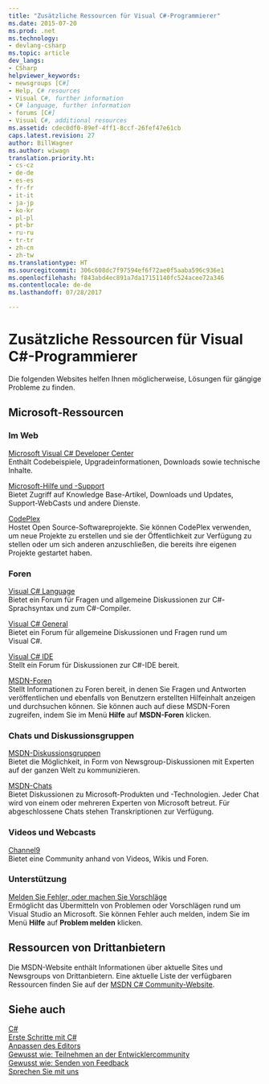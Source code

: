 ```yaml
---
title: "Zusätzliche Ressourcen für Visual C#-Programmierer"
ms.date: 2015-07-20
ms.prod: .net
ms.technology:
- devlang-csharp
ms.topic: article
dev_langs:
- CSharp
helpviewer_keywords:
- newsgroups [C#]
- Help, C# resources
- Visual C#, further information
- C# language, further information
- forums [C#]
- Visual C#, additional resources
ms.assetid: cdec0df0-89ef-4ff1-8ccf-26fef47e61cb
caps.latest.revision: 27
author: BillWagner
ms.author: wiwagn
translation.priority.ht:
- cs-cz
- de-de
- es-es
- fr-fr
- it-it
- ja-jp
- ko-kr
- pl-pl
- pt-br
- ru-ru
- tr-tr
- zh-cn
- zh-tw
ms.translationtype: HT
ms.sourcegitcommit: 306c608dc7f97594ef6f72ae0f5aaba596c936e1
ms.openlocfilehash: f843abd4ec891a7da17151140fc524acee72a346
ms.contentlocale: de-de
ms.lasthandoff: 07/28/2017

---
```

# <a name="additional-resources-for-visual-c-programmers"></a>Zusätzliche Ressourcen für Visual C#-Programmierer
Die folgenden Websites helfen Ihnen möglicherweise, Lösungen für gängige Probleme zu finden.  
  
## <a name="microsoft-resources"></a>Microsoft-Ressourcen  
  
### <a name="on-the-web"></a>Im Web  
 [Microsoft Visual C# Developer Center](http://go.microsoft.com/fwlink/?LinkId=47811)  
 Enthält Codebeispiele, Upgradeinformationen, Downloads sowie technische Inhalte.  
  
 [Microsoft-Hilfe und -Support](http://go.microsoft.com/fwlink/?LinkID=108287)  
 Bietet Zugriff auf Knowledge Base-Artikel, Downloads und Updates, Support-WebCasts und andere Dienste.  
  
 [CodePlex](http://go.microsoft.com/fwlink/?LinkId=137330)  
 Hostet Open Source-Softwareprojekte. Sie können CodePlex verwenden, um neue Projekte zu erstellen und sie der Öffentlichkeit zur Verfügung zu stellen oder um sich anderen anzuschließen, die bereits ihre eigenen Projekte gestartet haben.  
  
### <a name="forums"></a>Foren  
 [Visual C# Language](http://go.microsoft.com/fwlink/?LinkId=165947)  
 Bietet ein Forum für Fragen und allgemeine Diskussionen zur C#-Sprachsyntax und zum C#-Compiler.  
  
 [Visual C# General](http://go.microsoft.com/fwlink/?LinkId=165948)  
 Bietet ein Forum für allgemeine Diskussionen und Fragen rund um Visual C#.  
  
 [Visual C# IDE](http://go.microsoft.com/fwlink/?LinkId=165951)  
 Stellt ein Forum für Diskussionen zur C#-IDE bereit.  
  
 [MSDN-Foren](http://go.microsoft.com/fwlink/?LinkId=157697)  
 Stellt Informationen zu Foren bereit, in denen Sie Fragen und Antworten veröffentlichen und ebenfalls von Benutzern erstellten Hilfeinhalt anzeigen und durchsuchen können. Sie können auch auf diese MSDN-Foren zugreifen, indem Sie im Menü **Hilfe** auf **MSDN-Foren** klicken.  
  
### <a name="chats-and-discussion-groups"></a>Chats und Diskussionsgruppen  
 [MSDN-Diskussionsgruppen](http://go.microsoft.com/fwlink/?LinkId=145961)  
 Bietet die Möglichkeit, in Form von Newsgroup-Diskussionen mit Experten auf der ganzen Welt zu kommunizieren.  
  
 [MSDN-Chats](http://go.microsoft.com/fwlink/?LinkId=145962)  
 Bietet Diskussionen zu Microsoft-Produkten und -Technologien. Jeder Chat wird von einem oder mehreren Experten von Microsoft betreut. Für abgeschlossene Chats stehen Transkriptionen zur Verfügung.  
  
### <a name="videos-and-webcasts"></a>Videos und Webcasts  
 [Channel9](http://go.microsoft.com/fwlink/?LinkID=123827)  
 Bietet eine Community anhand von Videos, Wikis und Foren.  
  
### <a name="support"></a>Unterstützung  
 [Melden Sie Fehler, oder machen Sie Vorschläge](http://go.microsoft.com/fwlink/?LinkID=79804)  
 Ermöglicht das Übermitteln von Problemen oder Vorschlägen rund um Visual Studio an Microsoft. Sie können Fehler auch melden, indem Sie im Menü **Hilfe** auf **Problem melden** klicken.  
  
## <a name="third-party-resources"></a>Ressourcen von Drittanbietern  
 Die MSDN-Website enthält Informationen über aktuelle Sites und Newsgroups von Drittanbietern. Eine aktuelle Liste der verfügbaren Ressourcen finden Sie auf der [MSDN C# Community-Website](http://go.microsoft.com/fwlink/?LinkId=165945).  
  
## <a name="see-also"></a>Siehe auch  
 [C#](../../csharp/csharp.md)   
 [Erste Schritte mit C#](../../csharp/getting-started/getting-started-with-csharp.md)   
 [Anpassen des Editors](/visualstudio/ide/customizing-the-editor)   
 [Gewusst wie: Teilnehmen an der Entwicklercommunity](http://msdn.microsoft.com/library/f1503d98-7a64-41b6-a6c7-0e42a533e9c5)   
 [Gewusst wie: Senden von Feedback](http://msdn.microsoft.com/library/c9f1dd8f-bcb6-40ac-b896-1e9eca0bb209)   
 [Sprechen Sie mit uns](/visualstudio/ide/talk-to-us)

